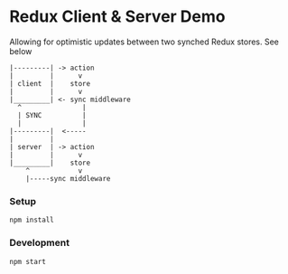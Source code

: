 # Redux Client & Server Demo

Allowing for optimistic updates between two synched Redux stores. See below

```
|---------| -> action
|         |      v
| client  |    store
|         |      v
|_________| <- sync middleware
  ^               |
  | SYNC          |
  |               |
|---------|  <-----
|         |
| server  | -> action
|         |      v
|_________|    store
    ^            v
    |-----sync middleware
```

### Setup

`npm install`

### Development

`npm start`
